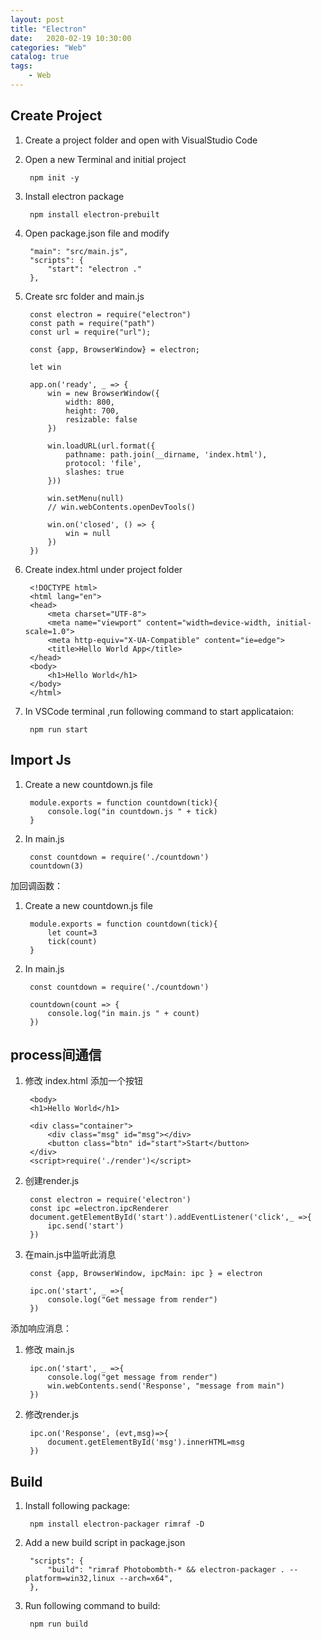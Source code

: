 ```yaml
---                
layout: post                
title: "Electron" 
date:   2020-02-19 10:30:00                 
categories: "Web"                
catalog: true                
tags:                 
    - Web                
---      
```


## Create Project

1. Create a project folder and open with VisualStudio Code
2. Open a new Terminal and initial project

        npm init -y

3. Install electron package

        npm install electron-prebuilt

4. Open package.json file and modify

        "main": "src/main.js",
        "scripts": {
            "start": "electron ."
        },

5. Create src folder and main.js

        const electron = require("electron")
        const path = require("path")
        const url = require("url");

        const {app, BrowserWindow} = electron;

        let win

        app.on('ready', _ => {
            win = new BrowserWindow({
                width: 800,
                height: 700,
                resizable: false
            })

            win.loadURL(url.format({
                pathname: path.join(__dirname, 'index.html'),
                protocol: 'file',
                slashes: true
            }))

            win.setMenu(null)
            // win.webContents.openDevTools()

            win.on('closed', () => {
                win = null
            })
        })

6. Create index.html under project folder

        <!DOCTYPE html>
        <html lang="en">
        <head>
            <meta charset="UTF-8">
            <meta name="viewport" content="width=device-width, initial-scale=1.0">
            <meta http-equiv="X-UA-Compatible" content="ie=edge">
            <title>Hello World App</title>
        </head>
        <body>
            <h1>Hello World</h1>
        </body>
        </html>

7. In VSCode terminal ,run following command to start applicataion:

        npm run start

## Import Js

1. Create a new countdown.js file

        module.exports = function countdown(tick){
            console.log("in countdown.js " + tick)
        }

2. In main.js

        const countdown = require('./countdown')
        countdown(3)

加回调函数：

1. Create a new countdown.js file

        module.exports = function countdown(tick){
            let count=3
            tick(count)
        }

2. In main.js

        const countdown = require('./countdown')

        countdown(count => {
            console.log("in main.js " + count)
        })

## process间通信

1. 修改 index.html 添加一个按钮

        <body>
        <h1>Hello World</h1>

        <div class="container">
            <div class="msg" id="msg"></div>
            <button class="btn" id="start">Start</button>
        </div>
        <script>require('./render')</script>
    </body>

2. 创建render.js

        const electron = require('electron')
        const ipc =electron.ipcRenderer
        document.getElementById('start').addEventListener('click',_ =>{
            ipc.send('start')
        })

3. 在main.js中监听此消息

        const {app, BrowserWindow, ipcMain: ipc } = electron

        ipc.on('start', _ =>{
            console.log("Get message from render")
        })

添加响应消息：   
1. 修改 main.js

        ipc.on('start', _ =>{
            console.log("get message from render")
            win.webContents.send('Response', "message from main")
        })

2. 修改render.js

        ipc.on('Response', (evt,msg)=>{
            document.getElementById('msg').innerHTML=msg
        })

## Build

1. Install following package:

        npm install electron-packager rimraf -D

2. Add a new build script in package.json

        "scripts": {
            "build": "rimraf Photobombth-* && electron-packager . --platform=win32,linux --arch=x64",
        },

3. Run following command to build:

        npm run build
